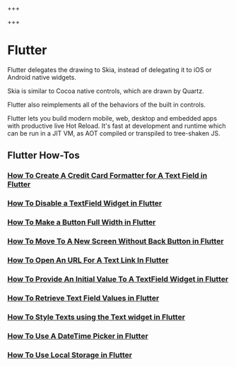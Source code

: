 
+++

+++
# Flutter

Flutter delegates the drawing to Skia, instead of delegating it to iOS or Android native widgets.

Skia is similar to Cocoa native controls, which are drawn by Quartz.

Flutter also reimplements all of the behaviors of the built in controls.

Flutter lets you build modern mobile, web, desktop and embedded apps with productive live Hot Reload. It's fast at development and runtime which can be run in a JIT VM, as AOT compiled or transpiled to tree-shaken JS.

## Flutter How-Tos

### [How To Create A Credit Card Formatter for A Text Field in Flutter](file:flutter/howtos/howto-create-credit-card-formatter-text-field-flutter.org)

### [How To Disable a TextField Widget in Flutter](file:flutter/howtos/howto-disable-textfield-flutter.org)

### [How To Make a Button Full Width in Flutter](file:flutter/howtos/howto-make-button-full-width-flutter.org)

### [How To Move To A New Screen Without Back Button in Flutter](file:flutter/howtos/howto-move-new-screen-without-back-flutter.org)

### [How To Open An URL For A Text Link In Flutter](file:flutter/howtos/howto-open-url-text-link-flutter.org)

### [How To Provide An Initial Value To A TextField Widget in Flutter](file:flutter/howtos/howto-provide-initial-value-textfield-flutter.org)

### [How To Retrieve Text Field Values in Flutter](file:flutter/howtos/howto-retrieve-text-field-values-flutter.org)

### [How To Style Texts using the Text widget in Flutter](file:flutter/howtos/howto-style-texts-using-text-widget-flutter.org)

### [How To Use A DateTime Picker in Flutter](file:flutter/howtos/howto-use-datetime-picker-flutter.org)

### [How To Use Local Storage in Flutter](file:flutter/howtos/howto-use-local-storage-flutter.org)

